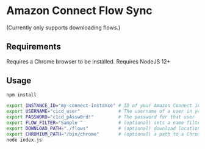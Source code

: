 # Amazon Connect Flow Sync

(Currently only supports downloading flows.)

## Requirements

Requires a Chrome browser to be installed.
Requires NodeJS 12+

## Usage

```bash
npm install

export INSTANCE_ID="my-connect-instance" # ID of your Amazon Connect instance (the start of its url)
export USERNAME="cicd_user"              # The username of a user in your Amazon Connect instance that has permissions to export contact flows
export PASSWORD="c1cd_pAssw0rd!"         # The password for that user
export FLOW_FILTER="Sample "             # (optional) sets a name filter that will determine which flows are downloaded
export DOWNLOAD_PATH="./flows"           # (optional) download location for the flow files (defaults to pwd)
export CHROMIUM_PATH="/bin/chrome"       # (optional) a path to a Chrome binary, if it is not on the PATH
node index.js
```